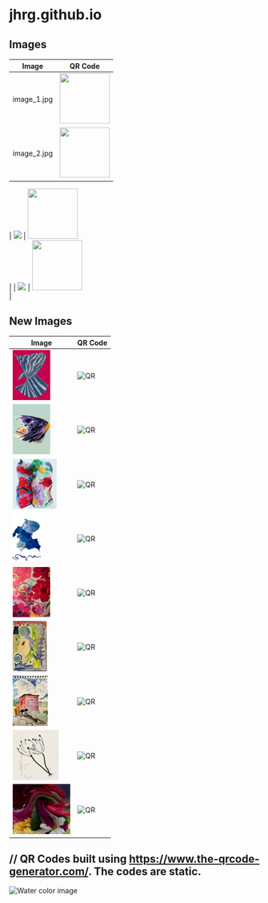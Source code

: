 # jhrg.github.io

## Images

| Image | QR Code |
| --------- | ------ |
| image\_1.jpg | <img src="/image_1_qr.png" width="100" height="100"><br> |
| image\_2.jpg | <img src="/image_2_qr.png" width="100" height="100"><br> |


| [<img src="/image_1.jpg" height="100">](/image_1.jpg) | <img src="/image_1_qr.png" width="100" height="100"><br> |
| [<img src="/image_2.jpg" height="100">](/image_2.jpg) | <img src="/image_2_qr.png" width="100" height="100"><br> |

## New Images

| Image | QR Code |
| --------- | ------ |
| [<img src="/images/3613496A.jpg" height="100">](/images/3613496A.jpg) | <img src="https://jhrg.github.io/images/3613496A_QR.png" width="100" height="100" alt="QR"> <br> |
| [<img src="/images/B8B27308.jpg" height="100">](/images/B8B27308.jpg) | <img src="https://jhrg.github.io/images/B8B27308_QR.png" width="100" height="100" alt="QR"><br> |
| [<img src="/images/C0869C26.jpg" height="100">](/images/C0869C26.jpg) | <img src="https://jhrg.github.io/images/C0869C26_QR.png" width="100" height="100" alt="QR"><br> |
| [<img src="/images/DF89AD57.jpg" height="100">](/images/DF89AD57.jpg) | <img src="https://jhrg.github.io/images/DF89AD57_QR.png" width="100" height="100" alt="QR"><br> |
| [<img src="/images/FullSizeR.jpg" height="100">](/images/FullSizeR.jpg) | <img src="https://jhrg.github.io/images/FullSizeR_QR.png" width="100" height="100" alt="QR"><br> |
| [<img src="/images/FullSizeR_2.jpg" height="100">](/images/FullSizeR_2.jpg) | <img src="https://jhrg.github.io/images/FullSizeR_2_QR.png" width="100" height="100" alt="QR"><br> |
| [<img src="/images/FullSizeR_3.jpg" height="100">](/images/FullSizeR_3.jpg) | <img src="https://jhrg.github.io/images/FullSizeR_3_QR.png" width="100" height="100" alt="QR"><br> |
| [<img src="/images/FullSizeR_4.jpg" height="100">](/images/FullSizeR_4.jpg) | <img src="https://jhrg.github.io/images/FullSizeR_4_QR.png" width="100" height="100" alt="QR"><br> |
| [<img src="/images/Untitled.jpg" height="100">](/images/Untitled.jpg) | <img src="https://jhrg.github.io/images/Untitled_QR.png" width="100" height="100" alt="QR"><br> |

// QR Codes built using https://www.the-qrcode-generator.com/. The codes are static.
-----

![Water color image](/image_1.jpg)

